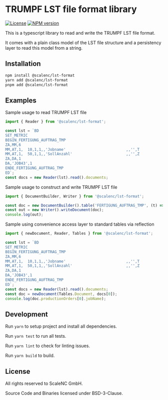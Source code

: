 # TRUMPF LST file format library

[![License](https://img.shields.io/badge/license-BSD3-green)](https://github.com/scalenc/lst-format)
[![NPM version](https://img.shields.io/npm/v/@scalenc/lst-format)](https://www.npmjs.com/package/@scalenc/lst-format)

This is a typescript library to read and write the TRUMPF LST file format.

It comes with a plain class model of the LST file structure and a persistency layer to read this model from a string.

## Installation

```sh
npm install @scalenc/lst-format
yarn add @scalenc/lst-format
pnpm add @scalenc/lst-format
```

## Examples

Sample usage to read TRUMPF LST file

```typescript
import { Reader } from '@scalenc/lst-format';

const lst = `BD
SET_METRIC
BEGIN_FERTIGUNG_AUFTRAG_TMP
ZA,MM,6
MM,AT,1,  10,1,1,,'Jobname'                           ,,'',T
MM,AT,1,  50,1,1,,'SollAnzahl'                        ,,'',Z
ZA,DA,1
DA,'JOB43',1
ENDE_FERTIGUNG_AUFTRAG_TMP
ED`;
const docs = new Reader(lst).read().documents;
```

Sample usage to construct and write TRUMPF LST file

```typescript
import { DocumentBuilder, Writer } from '@scalenc/lst-format';

const doc = new DocumentBuilder().table('FERTIGUNG_AUFTRAG_TMP', (t) => t.text(10, 'Jobname').num(50, 'SollAnzahl').data(['JOB43', 1])).document;
const out = new Writer().writeDocument(doc);
console.log(out);
```

Sample using convenience access layer to standard tables via reflection

```typescript
import { newDocument, Reader, Tables } from '@scalenc/lst-format';

const lst = `BD
SET_METRIC
BEGIN_FERTIGUNG_AUFTRAG_TMP
ZA,MM,6
MM,AT,1,  10,1,1,,'Jobname'                           ,,'',T
MM,AT,1,  50,1,1,,'SollAnzahl'                        ,,'',Z
ZA,DA,1
DA,'JOB43',1
ENDE_FERTIGUNG_AUFTRAG_TMP
ED`;
const docs = new Reader(lst).read().documents;
const doc = newDocument(Tables.Document, docs[0]);
console.log(doc.productionOrders[0].jobName);
```

## Development

Run `yarn` to setup project and install all dependencies.

Run `yarn test` to run all tests.

Run `yarn lint` to check for linting issues.

Run `yarn build` to build.

## License

All rights reserved to ScaleNC GmbH.

Source Code and Binaries licensed under BSD-3-Clause.
